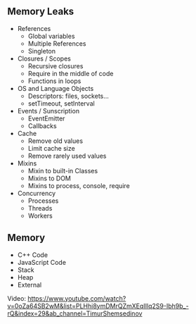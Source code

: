 ## Memory Leaks

- References
  - Global variables
  - Multiple References
  - Singleton
- Closures / Scopes
  - Recursive closures
  - Require in the middle of code
  - Functions in loops
- OS and Language Objects
  - Descriptors: files, sockets...
  - setTimeout, setInterval
- Events / Sunscription
  - EventEmitter
  - Callbacks
- Cache
  - Remove old values
  - Limit cache size
  - Remove rarely used values
- Mixins
  - Mixin to built-in Classes
  - Mixins to DOM
  - Mixins to process, console, require
- Concurrency
  - Processes
  - Threads
  - Workers

## Memory

- C++ Code
- JavaScript Code
- Stack
- Heap
- External

Video: https://www.youtube.com/watch?v=0oZa64SB2wM&list=PLHhi8ymDMrQZmXEqIIlq2S9-Ibh9b_-rQ&index=29&ab_channel=TimurShemsedinov
